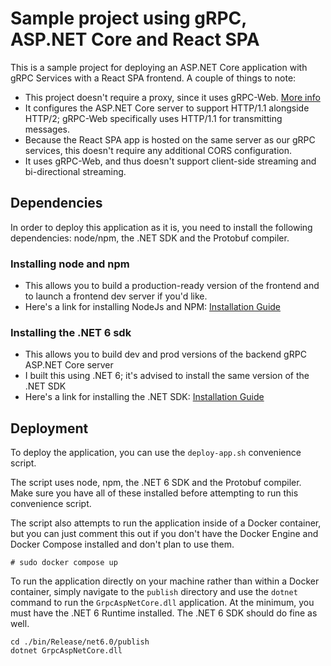 # Sample project using gRPC, ASP.NET Core and React SPA
This is a sample project for deploying an ASP.NET Core application with gRPC Services with a React SPA frontend. A couple of things to note:
* This project doesn't require a proxy, since it uses gRPC-Web. [More info](https://learn.microsoft.com/en-us/aspnet/core/grpc/grpcweb?view=aspnetcore-7.0)
* It configures the ASP.NET Core server to support HTTP/1.1 alongside HTTP/2; gRPC-Web specifically uses HTTP/1.1 for transmitting messages.
* Because the React SPA app is hosted on the same server as our gRPC services, this doesn't require any additional CORS configuration.
* It uses gRPC-Web, and thus doesn't support client-side streaming and bi-directional streaming.
## Dependencies
In order to deploy this application as it is, you need to install the following dependencies: node/npm, the .NET SDK and the Protobuf compiler.
### Installing node and npm
* This allows you to build a production-ready version of the frontend and to launch a frontend dev server if you'd like.
* Here's a link for installing NodeJs and NPM: [Installation Guide](https://docs.npmjs.com/downloading-and-installing-node-js-and-npm)
### Installing the .NET 6 sdk
* This allows you to build dev and prod versions of the backend gRPC ASP.NET Core server
* I built this using .NET 6; it's advised to install the same version of the .NET SDK
* Here's a link for installing the .NET SDK: [Installation Guide](https://learn.microsoft.com/en-us/dotnet/core/install/)

## Deployment

To deploy the application, you can use the `deploy-app.sh` convenience script.

The script uses node, npm, the .NET 6 SDK and the Protobuf compiler. Make sure you have all of these installed before attempting to run this convenience script.

The script also attempts to run the application inside of a Docker container, but you can just comment this out if you don't have the Docker Engine and Docker Compose installed and don't plan to use them.

```
# sudo docker compose up
```

To run the application directly on your machine rather than within a Docker container, simply navigate to the `publish` directory and use the `dotnet` command to run the `GrpcAspNetCore.dll` application. At the minimum, you must have the .NET 6 Runtime installed. The .NET 6 SDK should do fine as well.
```
cd ./bin/Release/net6.0/publish
dotnet GrpcAspNetCore.dll
```
